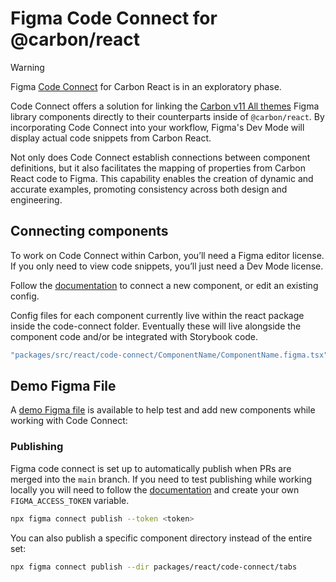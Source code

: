 # Figma Code Connect for @carbon/react

> [!WARNING]  
> Figma [Code Connect](https://github.com/figma/code-connect) for Carbon React
> is in an exploratory phase.

Code Connect offers a solution for linking the
[Carbon v11 All themes](https://carbondesignsystem.com/designing/kits/figma/)
Figma library components directly to their counterparts inside of
`@carbon/react`. By incorporating Code Connect into your workflow, Figma's Dev
Mode will display actual code snippets from Carbon React.

Not only does Code Connect establish connections between component definitions,
but it also facilitates the mapping of properties from Carbon React code to
Figma. This capability enables the creation of dynamic and accurate examples,
promoting consistency across both design and engineering.

## Connecting components

To work on Code Connect within Carbon, you’ll need a Figma editor license. If
you only need to view code snippets, you’ll just need a Dev Mode license.

Follow the
[documentation](https://github.com/figma/code-connect/blob/main/cli/README.md#basic-setup)
to connect a new component, or edit an existing config.

Config files for each component currently live within the react package inside
the code-connect folder. Eventually these will live alongside the component code
and/or be integrated with Storybook code.

```sh
"packages/src/react/code-connect/ComponentName/ComponentName.figma.tsx"
```

## Demo Figma File

A
[demo Figma file](https://www.figma.com/design/NwXsMCCoMg1po4KK2oUK3o/Code-connect-demo---Carbon-Design-System?node-id=612-252440&m=dev)
is available to help test and add new components while working with Code
Connect:

### Publishing

Figma code connect is set up to automatically publish when PRs are merged into
the `main` branch. If you need to test publishing while working locally you will
need to follow the
[documentation](https://github.com/figma/code-connect/blob/main/cli/README.md#publishing)
and create your own `FIGMA_ACCESS_TOKEN` variable.

```sh
npx figma connect publish --token <token>
```

You can also publish a specific component directory instead of the entire set:

```sh
npx figma connect publish --dir packages/react/code-connect/tabs
```
